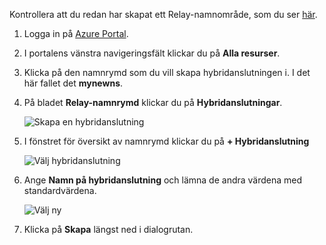 Kontrollera att du redan har skapat ett Relay-namnområde, som du ser [här][namespace-how-to].

1. Logga in på [Azure Portal](https://portal.azure.com).
2. I portalens vänstra navigeringsfält klickar du på **Alla resurser**.
3. Klicka på den namnrymd som du vill skapa hybridanslutningen i. I det här fallet det **mynewns**.
   
4. På bladet **Relay-namnrymd** klickar du på **Hybridanslutningar**.

    ![Skapa en hybridanslutning](./media/relay-create-hybrid-connection-portal/create-hc-1.png)

5. I fönstret för översikt av namnrymd klickar du på **+ Hybridanslutning**
   
    ![Välj hybridanslutning](./media/relay-create-hybrid-connection-portal/create-hc-2.png)
5. Ange **Namn på hybridanslutning** och lämna de andra värdena med standardvärdena.
   
    ![Välj ny](./media/relay-create-hybrid-connection-portal/create-hc-3.png)
6. Klicka på **Skapa** längst ned i dialogrutan.

[namespace-how-to]: ../articles/service-bus-relay/relay-create-namespace-portal.md 
